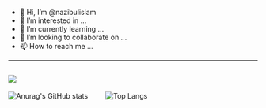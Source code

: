 - 👋 Hi, I’m @nazibulislam
- 👀 I’m interested in ...
- 🌱 I’m currently learning ...
- 💞️ I’m looking to collaborate on ...
- 📫 How to reach me ...

---
![](https://komarev.com/ghpvc/?username=nazibulislam&color=blueviolet&style=plastic)
---

![Anurag's GitHub stats](https://github-readme-stats.vercel.app/api?username=nazibulislam&count_private=true&show_icons=true&theme=nightowl) &nbsp; &nbsp; &nbsp; &nbsp; 
![Top Langs](https://github-readme-stats.vercel.app/api/top-langs/?username=nazibulislam&langs_count=8&theme=nightowl)


<!---
nazibulislam/nazibulislam is a ✨ special ✨ repository because its `README.md` (this file) appears on your GitHub profile.
You can click the Preview link to take a look at your changes.
--->
